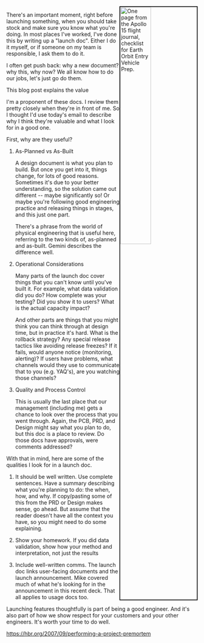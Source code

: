 <!--
.. title: I'm About To Launch This
.. slug: about-to-launch
.. date: 3025-09-26 09:12:46 UTC-07:00
.. tags: Engineering
.. category: 
.. link: 
.. description: 
.. type: text
-->

<!--
https://docs.google.com/document/d/1Cwo6eJQp5Dub0gFSPj3AJiUzMg49uvuAY-J1ZVWsj9I/edit?tab=t.0#heading=h.x6q5nzfc369r
-->

<img style="float:right" class="postimage" src="https://www.nasa.gov/wp-content/uploads/static/history/afj/ap15fj/csmlc/5-01.gif" alt="One page from the Apollo 15 flight journal, checklist for Earth Orbit Entry Vehicle Prep." width=40% border=2px>

There's an important moment, right before launching something, when
you should take stock and make sure you know what you're doing. In
most places I've worked, I've done this by writing up a "launch
doc". Either I do it myself, or if someone on my team is responsible,
I ask them to do it.

I often get push back: why a new document? why this, why now? We all
know how to do our jobs, let's just go do them.

This blog post explains the value

I'm a proponent of these docs. I review them pretty closely when they're in front of me. So I thought I'd use today's email to describe why I think they're valuable and what I look for in a good one.

First, why are they useful?

1. As-Planned vs As-Built

    A design document is what you plan to build. But once you get into it, things change, for lots of good reasons. Sometimes it's due to your better understanding, so the solution came out different -- maybe significantly so! Or maybe you're following good engineering practice and releasing things in stages, and this just one part.

    There's a phrase from the world of physical engineering that is useful here, referring to the two kinds of, as-planned and as-built. Gemini describes the difference well. 

2. Operational Considerations

    Many parts of the launch doc cover things that you can't know until you've built it. For example, what data validation did you do? How complete was your testing? Did you show it to users? What is the actual capacity impact?

    And other parts are things that you might think you can think through at design time, but in practice it's hard. What is the rollback strategy? Any special release tactics like avoiding release freezes? If it fails, would anyone notice (monitoring, alerting)? If users have problems, what channels would they use to communicate that to you (e.g. YAQ's), are you watching those channels?

3. Quality and Process Control

    This is usually the last place that our management (including me) gets a chance to look over the process that you went through. Again, the PCB, PRD, and Design might say what you plan to do, but this doc is a place to review. Do those docs have approvals, were comments addressed? 

With that in mind, here are some of the qualities I look for in a launch doc.

1. It should be well written. Use complete sentences. Have a summary describing what you're planning to do: the when, how, and why. If copy/pasting some of this from the PRD or Design makes sense, go ahead. But assume that the reader doesn't have all the context you have, so you might need to do some explaining.


2. Show your homework. If you did data validation, show how your method and interpretation, not just the results

3. Include well-written comms. The launch doc links user-facing documents and the launch announcement. Mike covered much of what he's looking for in the announcement in this recent deck. That all applies to usage docs too.

Launching features thoughtfully is part of being a good engineer. And it's also part of how we show respect for your customers and your other engineers. It's worth your time to do well.

https://hbr.org/2007/09/performing-a-project-premortem